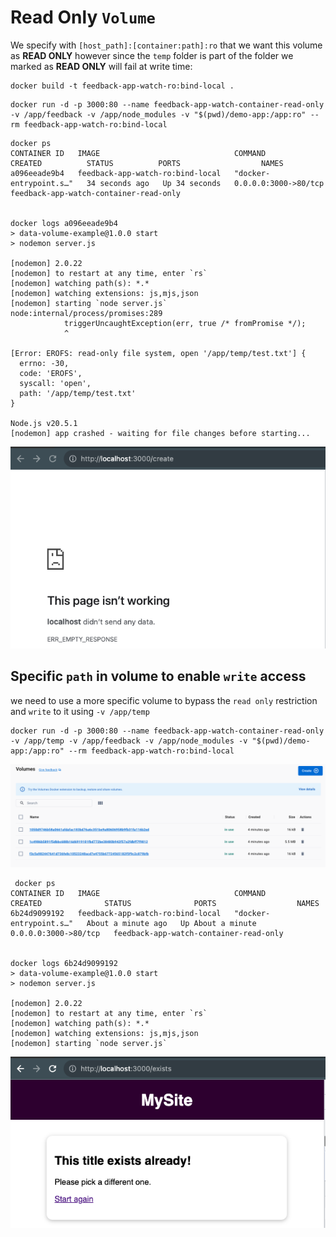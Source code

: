 # Read Only `Volume`

We specify with `[host_path]:[container:path]:ro` that we want this volume as **READ ONLY** however since the 
`temp` folder is part of the folder we marked as **READ ONLY** will fail at write time:

```shell
docker build -t feedback-app-watch-ro:bind-local .
```

```shell
docker run -d -p 3000:80 --name feedback-app-watch-container-read-only -v /app/feedback -v /app/node_modules -v "$(pwd)/demo-app:/app:ro" --rm feedback-app-watch-ro:bind-local
```

```shell-output
docker ps
CONTAINER ID   IMAGE                              COMMAND                  CREATED          STATUS          PORTS                  NAMES
a096eeade9b4   feedback-app-watch-ro:bind-local   "docker-entrypoint.s…"   34 seconds ago   Up 34 seconds   0.0.0.0:3000->80/tcp   feedback-app-watch-container-read-only


docker logs a096eeade9b4
> data-volume-example@1.0.0 start
> nodemon server.js

[nodemon] 2.0.22
[nodemon] to restart at any time, enter `rs`
[nodemon] watching path(s): *.*
[nodemon] watching extensions: js,mjs,json
[nodemon] starting `node server.js`
node:internal/process/promises:289
            triggerUncaughtException(err, true /* fromPromise */);
            ^

[Error: EROFS: read-only file system, open '/app/temp/test.txt'] {
  errno: -30,
  code: 'EROFS',
  syscall: 'open',
  path: '/app/temp/test.txt'
}

Node.js v20.5.1
[nodemon] app crashed - waiting for file changes before starting...
```

![docker-app-crashed-on-write.png](docker-app-crashed-on-write.png)

## Specific `path` in volume to enable `write` access
we need to use a more specific volume to bypass the `read only` restriction and `write` to it using `-v /app/temp`

```shell
docker run -d -p 3000:80 --name feedback-app-watch-container-read-only -v /app/temp -v /app/feedback -v /app/node_modules -v "$(pwd)/demo-app:/app:ro" --rm feedback-app-watch-ro:bind-local
```

![docker-anonymous-volumes.png](docker-anonymous-volumes.png)

```shell-output
 docker ps               
CONTAINER ID   IMAGE                              COMMAND                  CREATED              STATUS              PORTS                  NAMES
6b24d9099192   feedback-app-watch-ro:bind-local   "docker-entrypoint.s…"   About a minute ago   Up About a minute   0.0.0.0:3000->80/tcp   feedback-app-watch-container-read-only


docker logs 6b24d9099192
> data-volume-example@1.0.0 start
> nodemon server.js

[nodemon] 2.0.22
[nodemon] to restart at any time, enter `rs`
[nodemon] watching path(s): *.*
[nodemon] watching extensions: js,mjs,json
[nodemon] starting `node server.js`
```

![docker-app-working.png](docker-app-working.png)